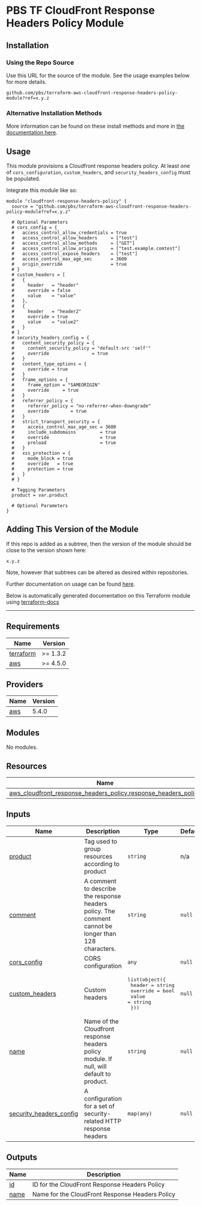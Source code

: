 # PBS TF CloudFront Response Headers Policy Module

## Installation

### Using the Repo Source

Use this URL for the source of the module. See the usage examples below for more details.

```hcl
github.com/pbs/terraform-aws-cloudfront-response-headers-policy-module?ref=x.y.z
```

### Alternative Installation Methods

More information can be found on these install methods and more in [the documentation here](./docs/general/install).

## Usage

This module provisions a Cloudfront response headers policy. At least one of `cors_configuration`, `custom_headers`, and `security_headers_config` must be populated.

Integrate this module like so:

```hcl
module "cloudfront-response-headers-policy" {
  source = "github.com/pbs/terraform-aws-cloudfront-response-headers-policy-module?ref=x.y.z"

  # Optional Parameters
  # cors_config = {
  #   access_control_allow_credentials = true
  #   access_control_allow_headers     = ["test"]
  #   access_control_allow_methods     = ["GET"]
  #   access_control_allow_origins     = ["test.example.comtest"]
  #   access_control_expose_headers    = ["test"]
  #   access_control_max_age_sec       = 3600
  #   origin_override                  = true
  # }
  # custom_headers = [
  #   {
  #     header   = "header"
  #     override = false
  #     value    = "value"
  #   },
  #   {
  #     header   = "header2"
  #     override = true
  #     value    = "value2"
  #   }
  # ]
  # security_headers_config = {
  #   content_security_policy = {
  #     content_security_policy = "default-src 'self'"
  #     override                = true
  #   }
  #   content_type_options = {
  #     override = true
  #   }
  #   frame_options = {
  #     frame_option = "SAMEORIGIN"
  #     override     = true
  #   }
  #   referrer_policy = {
  #     referrer_policy = "no-referrer-when-downgrade"
  #     override        = true
  #   }
  #   strict_transport_security = {
  #     access_control_max_age_sec = 3600
  #     include_subdomains         = true
  #     override                   = true
  #     preload                    = true
  #   }
  #   xss_protection = {
  #     mode_block = true
  #     override   = true
  #     protection = true
  #   }
  # }

  # Tagging Parameters
  product = var.product

  # Optional Parameters
}
```

## Adding This Version of the Module

If this repo is added as a subtree, then the version of the module should be close to the version shown here:

`x.y.z`

Note, however that subtrees can be altered as desired within repositories.

Further documentation on usage can be found [here](./docs).

Below is automatically generated documentation on this Terraform module using [terraform-docs][terraform-docs]

---

[terraform-docs]: https://github.com/terraform-docs/terraform-docs

## Requirements

| Name | Version |
|------|---------|
| <a name="requirement_terraform"></a> [terraform](#requirement\_terraform) | >= 1.3.2 |
| <a name="requirement_aws"></a> [aws](#requirement\_aws) | >= 4.5.0 |

## Providers

| Name | Version |
|------|---------|
| <a name="provider_aws"></a> [aws](#provider\_aws) | 5.4.0 |

## Modules

No modules.

## Resources

| Name | Type |
|------|------|
| [aws_cloudfront_response_headers_policy.response_headers_policy](https://registry.terraform.io/providers/hashicorp/aws/latest/docs/resources/cloudfront_response_headers_policy) | resource |

## Inputs

| Name | Description | Type | Default | Required |
|------|-------------|------|---------|:--------:|
| <a name="input_product"></a> [product](#input\_product) | Tag used to group resources according to product | `string` | n/a | yes |
| <a name="input_comment"></a> [comment](#input\_comment) | A comment to describe the response headers policy. The comment cannot be longer than 128 characters. | `string` | `null` | no |
| <a name="input_cors_config"></a> [cors\_config](#input\_cors\_config) | CORS configuration | `any` | `null` | no |
| <a name="input_custom_headers"></a> [custom\_headers](#input\_custom\_headers) | Custom headers | <pre>list(object({<br>    header   = string<br>    override = bool<br>    value    = string<br>  }))</pre> | `null` | no |
| <a name="input_name"></a> [name](#input\_name) | Name of the Cloudfront response headers policy module. If null, will default to product. | `string` | `null` | no |
| <a name="input_security_headers_config"></a> [security\_headers\_config](#input\_security\_headers\_config) | A configuration for a set of security-related HTTP response headers | `map(any)` | `null` | no |

## Outputs

| Name | Description |
|------|-------------|
| <a name="output_id"></a> [id](#output\_id) | ID for the CloudFront Response Headers Policy |
| <a name="output_name"></a> [name](#output\_name) | Name for the CloudFront Response Headers Policy |

